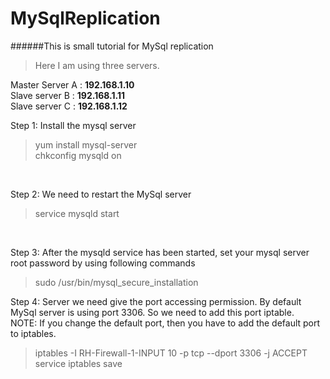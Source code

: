 # MySqlReplication

######This is small tutorial for MySql replication

>Here I am using three servers.

Master Server A : **192.168.1.10** <br>
Slave server B  : **192.168.1.11** <br>
Slave server C  : **192.168.1.12** <br>

Step 1: Install the mysql server<br>
  >yum install mysql-server <br>
  >chkconfig mysqld on
<br>

Step 2: We need to restart the MySql server <br>
  >service mysqld start
<br>

Step 3: After the mysqld service has been started, set your mysql server root password by using following commands <br>
  >sudo /usr/bin/mysql_secure_installation

Step 4: Server we need give the port accessing permission. By default MySql server is using port 3306. So we need to add this port iptable.<br> 
NOTE: If you change the default port, then you have to add the default port to iptables.<br>
  >iptables -I RH-Firewall-1-INPUT 10 -p tcp --dport 3306 -j ACCEPT <br>
  >service iptables save 

